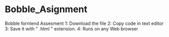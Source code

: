 # Bobble_Asignment
Bobble forntend Assesment 
1: Download the file
2: Copy code in text editor
3: Save it with " .html " extension.
4: Runs on any Web browser

